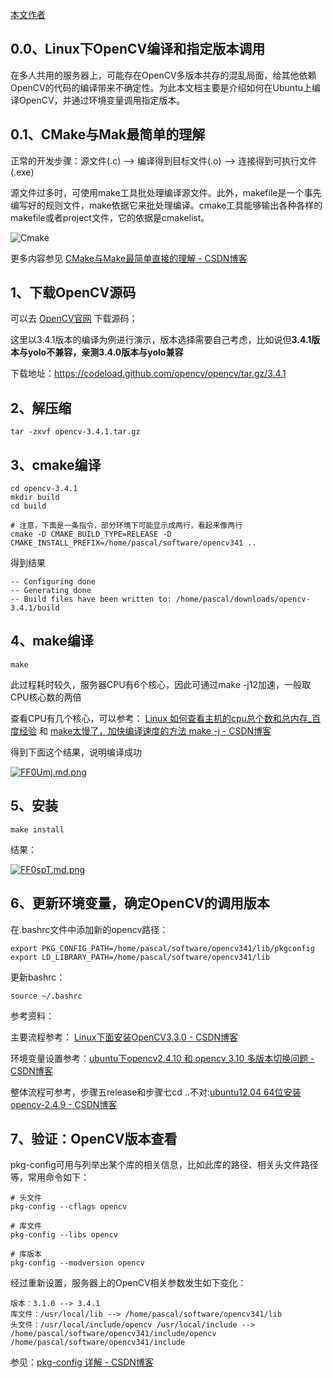 [本文作者](https://github.com/pascal1129/cv_notes)

## 0.0、Linux下OpenCV编译和指定版本调用

在多人共用的服务器上，可能存在OpenCV多版本共存的混乱局面，给其他依赖OpenCV的代码的编译带来不确定性。为此本文档主要是介绍如何在Ubuntu上编译OpenCV，并通过环境变量调用指定版本。



## 0.1、CMake与Mak最简单的理解

正常的开发步骤：源文件(.c) --> 编译得到目标文件(.o) --> 连接得到可执行文件(.exe)

源文件过多时，可使用make工具批处理编译源文件。此外，makefile是一个事先编写好的规则文件，make依据它来批处理编译。cmake工具能够输出各种各样的makefile或者project文件，它的依据是cmakelist。

![Cmake](https://img-blog.csdn.net/20160521170837135)

更多内容参见 [CMake与Make最简单直接的理解 - CSDN博客](https://blog.csdn.net/zgrjkflmkyc/article/details/51471229)



## 1、下载OpenCV源码

可以去 [OpenCV官网](https://opencv.org/) 下载源码；

这里以3.4.1版本的编译为例进行演示，版本选择需要自己考虑，比如说但**3.4.1版本与yolo不兼容，亲测3.4.0版本与yolo兼容**

下载地址：<https://codeload.github.com/opencv/opencv/tar.gz/3.4.1>



## 2、解压缩

```
tar -zxvf opencv-3.4.1.tar.gz
```



## 3、cmake编译

```
cd opencv-3.4.1
mkdir build
cd build

# 注意，下面是一条指令，部分环境下可能显示成两行，看起来像两行
cmake -D CMAKE_BUILD_TYPE=RELEASE -D CMAKE_INSTALL_PREFIX=/home/pascal/software/opencv341 ..
```

得到结果

```
-- Configuring done
-- Generating done
-- Build files have been written to: /home/pascal/downloads/opencv-3.4.1/build
```



## 4、make编译

```
make
```

此过程耗时较久，服务器CPU有6个核心，因此可通过make -j12加速，一般取CPU核心数的两倍

查看CPU有几个核心，可以参考： [Linux 如何查看主机的cpu总个数和总内存_百度经验](https://jingyan.baidu.com/article/63f2362848492a0209ab3d49.html) 和 [make太慢了，加快编译速度的方法 make -j - CSDN博客](https://blog.csdn.net/gonghuihuihui/article/details/79091762)

得到下面这个结果，说明编译成功

[![FF0Umj.md.png](https://s1.ax1x.com/2018/11/24/FF0Umj.md.png)](https://imgchr.com/i/FF0Umj)



## 5、安装

```
make install
```

结果：

[![FF0spT.md.png](https://s1.ax1x.com/2018/11/24/FF0spT.md.png)](https://imgchr.com/i/FF0spT)



## 6、更新环境变量，确定OpenCV的调用版本

在.bashrc文件中添加新的opencv路径：

```
export PKG_CONFIG_PATH=/home/pascal/software/opencv341/lib/pkgconfig
export LD_LIBRARY_PATH=/home/pascal/software/opencv341/lib
```

更新bashrc：

```
source ~/.bashrc
```

参考资料：

主要流程参考： [Linux下面安装OpenCV3.3.0 - CSDN博客](https://blog.csdn.net/u013685902/article/details/78695094)

环境变量设置参考：[ubuntu下opencv2.4.10 和 opencv 3.10 多版本切换问题 - CSDN博客](
https://blog.csdn.net/kekong0713/article/details/53688131)

整体流程可参考，步骤五release和步骤七cd ..不对:[ubuntu12.04 64位安装opencv-2.4.9 - CSDN博客](https://blog.csdn.net/dengshuai_super/article/details/51394118)



## 7、验证：OpenCV版本查看

pkg-config可用与列举出某个库的相关信息，比如此库的路径、相关头文件路径等，常用命令如下：

```
# 头文件
pkg-config --cflags opencv

# 库文件
pkg-config --libs opencv

# 库版本
pkg-config --modversion opencv
```

经过重新设置，服务器上的OpenCV相关参数发生如下变化：

```
版本：3.1.0 --> 3.4.1
库文件：/usr/local/lib --> /home/pascal/software/opencv341/lib
头文件：/usr/local/include/opencv /usr/local/include -->
/home/pascal/software/opencv341/include/opencv /home/pascal/software/opencv341/include
```

参见：[pkg-config 详解 - CSDN博客](https://blog.csdn.net/newchenxf/article/details/51750239)


